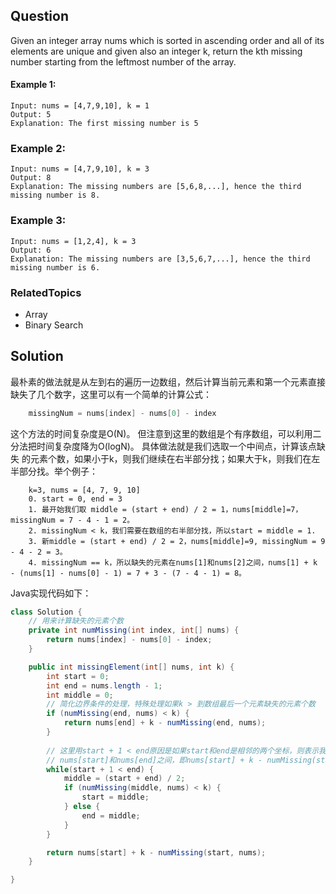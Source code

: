 ## Question

Given an integer array nums which is sorted in ascending order and all of its elements are unique and given also an 
integer k, return the kth missing number starting from the leftmost number of the array.

#### Example 1:
```text
Input: nums = [4,7,9,10], k = 1
Output: 5
Explanation: The first missing number is 5
```

### Example 2:
```text
Input: nums = [4,7,9,10], k = 3
Output: 8
Explanation: The missing numbers are [5,6,8,...], hence the third missing number is 8.
```

### Example 3:
```text
Input: nums = [1,2,4], k = 3
Output: 6
Explanation: The missing numbers are [3,5,6,7,...], hence the third missing number is 6.
```

### RelatedTopics

* Array
* Binary Search

## Solution 

最朴素的做法就是从左到右的遍历一边数组，然后计算当前元素和第一个元素直接缺失了几个数字，这里可以有一个简单的计算公式： 
```java
    missingNum = nums[index] - nums[0] - index
```
这个方法的时间复杂度是O(N)。 但注意到这里的数组是个有序数组，可以利用二分法把时间复杂度降为O(logN)。 具体做法就是我们选取一个中间点，计算该点缺失
的元素个数，如果小于k，则我们继续在右半部分找；如果大于k，则我们在左半部分找。举个例子： 
```text
    k=3, nums = [4, 7, 9, 10]
    0. start = 0, end = 3
    1. 最开始我们取 middle = (start + end) / 2 = 1，nums[middle]=7，missingNum = 7 - 4 - 1 = 2。
    2. missingNum < k，我们需要在数组的右半部分找，所以start = middle = 1. 
    3. 新middle = (start + end) / 2 = 2，nums[middle]=9, missingNum = 9 - 4 - 2 = 3。
    4. missingNum == k，所以缺失的元素在nums[1]和nums[2]之间，nums[1] + k - (nums[1] - nums[0] - 1) = 7 + 3 - (7 - 4 - 1) = 8。 
```
Java实现代码如下：
```java
class Solution {
    // 用来计算缺失的元素个数
    private int numMissing(int index, int[] nums) {
        return nums[index] - nums[0] - index;
    }

    public int missingElement(int[] nums, int k) {
        int start = 0;
        int end = nums.length - 1;
        int middle = 0;
        // 简化边界条件的处理，特殊处理如果k > 到数组最后一个元素缺失的元素个数
        if (numMissing(end, nums) < k) {
            return nums[end] + k - numMissing(end, nums);
        }
        
        // 这里用start + 1 < end原因是如果start和end是相邻的两个坐标，则表示我们要找的缺失元素一定在
        // nums[start]和nums[end]之间，即nums[start] + k - numMissing(start, nums)
        while(start + 1 < end) {
            middle = (start + end) / 2;
            if (numMissing(middle, nums) < k) {
                start = middle;
            } else {
                end = middle;
            }
        }

        return nums[start] + k - numMissing(start, nums);
    }

}
```
